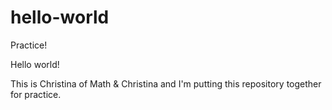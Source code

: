 # hello-world
Practice!

Hello world! 

This is Christina of Math & Christina and I'm putting this repository together for practice. 
